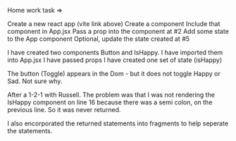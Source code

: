 Home work task =>

Create a new react app (vite link above)
Create a component
Include that component in App.jsx
Pass a prop into the component at #2
Add some state to the App component
Optional, update the state created at #5

I have created two components Button and IsHappy.
I have imported them into App.jsx
I have passed props
I have created one set of state (isHappy)

The button (Toggle) appears in the Dom - but it does not toggle Happy or Sad. Not sure why.

After a 1-2-1 with Russell.
The problem was that I was not rendering the IsHappy component on line 16 because there was a semi colon, on the previous line. So it was never returned.

I also encorporated the returned statements into fragments to help seperate the statements.
